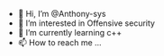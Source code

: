 - 👋 Hi, I’m @Anthony-sys
- 👀 I’m interested in Offensive security
- 🌱 I’m currently learning c++
- 📫 How to reach me ...

<!---
Anthony-sys/Anthony-sys is a ✨ special ✨ repository because its `README.md` (this file) appears on your GitHub profile.
You can click the Preview link to take a look at your changes.
--->
